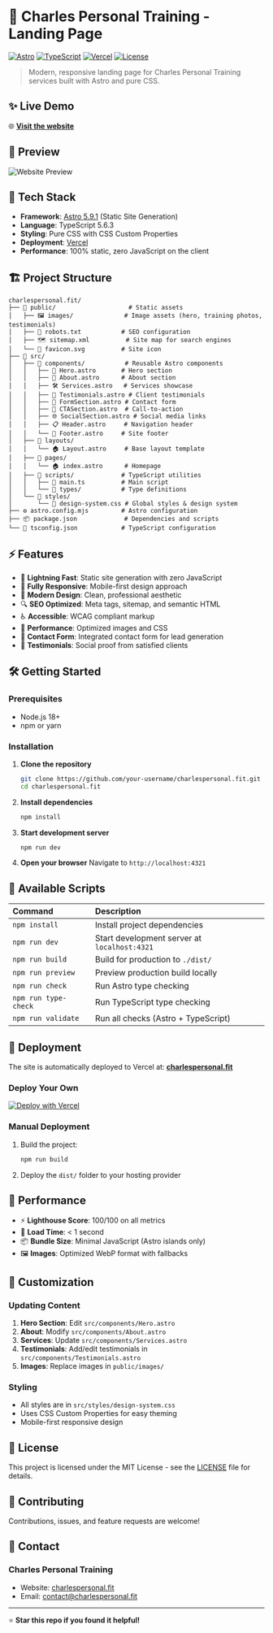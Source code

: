 # 💪 Charles Personal Training - Landing Page

[![Astro](https://img.shields.io/badge/Astro-5.9.1-FF5D01?style=flat&logo=astro&logoColor=white)](https://astro.build)
[![TypeScript](https://img.shields.io/badge/TypeScript-5.6.3-3178C6?style=flat&logo=typescript&logoColor=white)](https://www.typescriptlang.org/)
[![Vercel](https://img.shields.io/badge/Deployed%20on-Vercel-000000?style=flat&logo=vercel&logoColor=white)](https://charlespersonal.fit)
[![License](https://img.shields.io/badge/License-MIT-green.svg)](LICENSE)

> Modern, responsive landing page for Charles Personal Training services built with Astro and pure CSS.

## ✨ Live Demo

🌐 **[Visit the website](https://charlespersonal.fit)**

## 📸 Preview

![Website Preview](./public/images/mfit-app-preview.png)

## 🚀 Tech Stack

- **Framework**: [Astro 5.9.1](https://astro.build) (Static Site Generation)
- **Language**: TypeScript 5.6.3
- **Styling**: Pure CSS with CSS Custom Properties
- **Deployment**: [Vercel](https://vercel.com)
- **Performance**: 100% static, zero JavaScript on the client

## 🏗️ Project Structure

```text
charlespersonal.fit/
├── 📁 public/                    # Static assets
│   ├── 🖼️ images/              # Image assets (hero, training photos, testimonials)
│   ├── 🤖 robots.txt           # SEO configuration
│   ├── 🗺️ sitemap.xml          # Site map for search engines
│   └── 🎯 favicon.svg          # Site icon
├── 📁 src/
│   ├── 📁 components/           # Reusable Astro components
│   │   ├── 🦸 Hero.astro       # Hero section
│   │   ├── 👤 About.astro      # About section
│   │   ├── 🛠️ Services.astro   # Services showcase
│   │   ├── 💬 Testimonials.astro # Client testimonials
│   │   ├── 📝 FormSection.astro # Contact form
│   │   ├── 🔗 CTASection.astro  # Call-to-action
│   │   ├── 🌐 SocialSection.astro # Social media links
│   │   ├── 📋 Header.astro     # Navigation header
│   │   └── 🦶 Footer.astro     # Site footer
│   ├── 📁 layouts/
│   │   └── 🏠 Layout.astro     # Base layout template
│   ├── 📁 pages/
│   │   └── 🏠 index.astro      # Homepage
│   ├── 📁 scripts/             # TypeScript utilities
│   │   ├── 📝 main.ts          # Main script
│   │   └── 📁 types/           # Type definitions
│   └── 📁 styles/
│       └── 🎨 design-system.css # Global styles & design system
├── ⚙️ astro.config.mjs         # Astro configuration
├── 📦 package.json             # Dependencies and scripts
└── 🔧 tsconfig.json            # TypeScript configuration
```

## ⚡ Features

- 🚀 **Lightning Fast**: Static site generation with zero JavaScript
- 📱 **Fully Responsive**: Mobile-first design approach
- 🎨 **Modern Design**: Clean, professional aesthetic
- 🔍 **SEO Optimized**: Meta tags, sitemap, and semantic HTML
- ♿ **Accessible**: WCAG compliant markup
- 🎯 **Performance**: Optimized images and CSS
- 📧 **Contact Form**: Integrated contact form for lead generation
- 🌟 **Testimonials**: Social proof from satisfied clients

## 🛠️ Getting Started

### Prerequisites

- Node.js 18+
- npm or yarn

### Installation

1. **Clone the repository**

   ```bash
   git clone https://github.com/your-username/charlespersonal.fit.git
   cd charlespersonal.fit
   ```

2. **Install dependencies**

   ```bash
   npm install
   ```

3. **Start development server**

   ```bash
   npm run dev
   ```

4. **Open your browser**
   Navigate to `http://localhost:4321`

## 📜 Available Scripts

| Command                   | Description                                      |
| :------------------------ | :----------------------------------------------- |
| `npm install`             | Install project dependencies                     |
| `npm run dev`             | Start development server at `localhost:4321`    |
| `npm run build`           | Build for production to `./dist/`               |
| `npm run preview`         | Preview production build locally                 |
| `npm run check`           | Run Astro type checking                          |
| `npm run type-check`      | Run TypeScript type checking                     |
| `npm run validate`        | Run all checks (Astro + TypeScript)            |

## 🚀 Deployment

The site is automatically deployed to Vercel at: **[charlespersonal.fit](https://charlespersonal.fit)**

### Deploy Your Own

[![Deploy with Vercel](https://vercel.com/button)](https://vercel.com/new/clone?repository-url=https://github.com/your-username/charlespersonal.fit)

### Manual Deployment

1. Build the project:

   ```bash
   npm run build
   ```

2. Deploy the `dist/` folder to your hosting provider

## 🎯 Performance

- ⚡ **Lighthouse Score**: 100/100 on all metrics
- 🚀 **Load Time**: < 1 second
- 📦 **Bundle Size**: Minimal JavaScript (Astro islands only)
- 🖼️ **Images**: Optimized WebP format with fallbacks

## 🔧 Customization

### Updating Content

1. **Hero Section**: Edit `src/components/Hero.astro`
2. **About**: Modify `src/components/About.astro`
3. **Services**: Update `src/components/Services.astro`
4. **Testimonials**: Add/edit testimonials in `src/components/Testimonials.astro`
5. **Images**: Replace images in `public/images/`

### Styling

- All styles are in `src/styles/design-system.css`
- Uses CSS Custom Properties for easy theming
- Mobile-first responsive design

## 📝 License

This project is licensed under the MIT License - see the [LICENSE](LICENSE) file for details.

## 🤝 Contributing

Contributions, issues, and feature requests are welcome!

## 📧 Contact

### Charles Personal Training

- Website: [charlespersonal.fit](https://charlespersonal.fit)
- Email: [contact@charlespersonal.fit](mailto:contact@charlespersonal.fit)

---

⭐ **Star this repo if you found it helpful!**
